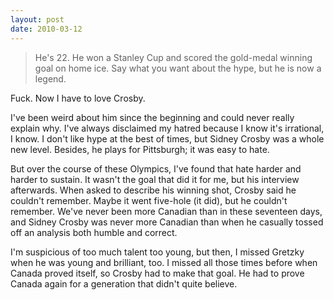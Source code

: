 ```yaml
---
layout: post
date: 2010-03-12
---
```


>He's 22. He won a Stanley Cup and scored the gold-medal winning goal on home ice. Say what you want about the hype, but he is now a legend.

Fuck. Now I have to love Crosby. 

I've been weird about him since the beginning and could never really explain why. I've always disclaimed my hatred because I know it's irrational, I know. I don't like hype at the best of times, but Sidney Crosby was a whole new level. Besides, he plays for Pittsburgh; it was easy to hate. 

But over the course of these Olympics, I've found that hate harder and harder to sustain. It wasn't the goal that did it for me, but his interview afterwards. When asked to describe his winning shot, Crosby said he couldn't remember. Maybe it went five-hole (it did), but he couldn't remember. We've never been more Canadian than in these seventeen days, and Sidney Crosby was never more Canadian than when he casually tossed off an analysis both humble and correct. 

I'm suspicious of too much talent too young, but then, I missed Gretzky when he was young and brilliant, too. I missed all those times before when Canada proved itself, so Crosby had to make that goal. He had to prove Canada again for a generation that didn't quite believe. 
